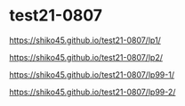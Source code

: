 # test21-0807

https://shiko45.github.io/test21-0807/lp1/

https://shiko45.github.io/test21-0807/lp2/

https://shiko45.github.io/test21-0807/lp99-1/

https://shiko45.github.io/test21-0807/lp99-2/

